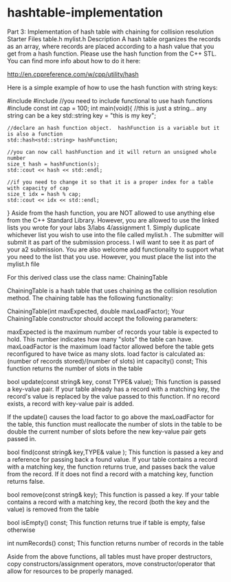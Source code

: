 # hashtable-implementation

Part 3: Implementation of hash table with chaining for collision resolution 
Starter Files
table.h
mylist.h
Description
A hash table organizes the records as an array, where records are placed according to a hash value that you get from a hash function. Please use the hash function from the C++ STL. You can find more info about how to do it here:

http://en.cppreference.com/w/cpp/utility/hash

Here is a simple example of how to use the hash function with string keys:

#include <iostream>
#include <string>
//you need to include functional to use hash functions
#include <functional>
const int cap = 100;
int main(void){
    //this is just a string... any string can be a key
    std::string key = "this is my key";

    //declare an hash function object.  hashFunction is a variable but it is also a function
    std::hash<std::string> hashFunction;
 
    //you can now call hashFunction and it will return an unsigned whole number
    size_t hash = hashFunction(s);
    std::cout << hash << std::endl;
    
    //if you need to change it so that it is a proper index for a table with capacity of cap
    size_t idx = hash % cap;
    std::cout << idx << std::endl;
}
Aside from the hash function, you are NOT allowed to use anything else from the C++ Standard Library. However, you are allowed to use the linked lists you wrote for your labs 3/labs 4/assignment 1. Simply duplicate whichever list you wish to use into the file called mylist.h . The submitter will submit it as part of the submission process. I will want to see it as part of your a2 submission. You are also welcome add functionality to support what you need to the list that you use. However, you must place the list into the mylist.h file

For this derived class use the class name: ChainingTable

ChainingTable is a hash table that uses chaining as the collision resolution method. The chaining table has the following functionality:

ChainingTable(int maxExpected, double maxLoadFactor);
Your ChainingTable constructor should accept the following parameters:

maxExpected is the maximum number of records your table is expected to hold. This number indicates how many "slots" the table can have.
maxLoadFactor is the maximum load factor allowed before the table gets reconfigured to have twice as many slots. load factor is calculated as: (number of records stored)/(number of slots)
int capacity() const;
This function returns the number of slots in the table

bool update(const string& key, const TYPE& value);
This function is passed a key-value pair. If your table already has a record with a matching key, the record's value is replaced by the value passed to this function. If no record exists, a record with key-value pair is added.

If the update() causes the load factor to go above the maxLoadFactor for the table, this function must reallocate the number of slots in the table to be double the current number of slots before the new key-value pair gets passed in.

bool find(const string& key,TYPE& value );
This function is passed a key and a reference for passing back a found value. If your table contains a record with a matching key, the function returns true, and passes back the value from the record. If it does not find a record with a matching key, function returns false.

bool remove(const string& key);
This function is passed a key. If your table contains a record with a matching key, the record (both the key and the value) is removed from the table

bool isEmpty() const;
This function returns true if table is empty, false otherwise

int numRecords() const;
This function returns number of records in the table

Aside from the above functions, all tables must have proper destructors, copy constructors/assignment operators, move constructor/operator that allow for resources to be properly managed.
